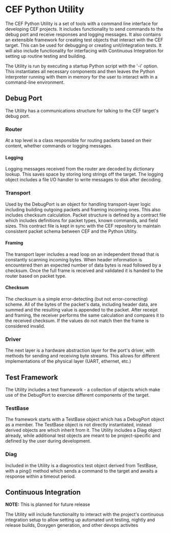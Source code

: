 # CEF Python Utility

The CEF Python Utility is a set of tools with a command line interface for developing CEF projects. It includes functionality to send commands to the debug port and receive responses and logging messages. It also contains an extensible framework for creating test objects that interact with the CEF target. This can be used for debugging or creating unit/integration tests. It will also include functionality for interfacing with Continuous Integration for setting up routine testing and building. 

The Utility is run by executing a startup Python script with the '-i' option. This instantiates all necessary components and then leaves the Python interpreter running with them in memory for the user to interact with in a command-line environment.

## Debug Port

The Utility has a communications structure for talking to the CEF target's debug port. 

### Router

At a top level is a class responsible for routing packets based on their content, whether commands or logging messages. 

#### Logging

Logging messages received from the router are decoded by dictionary lookup. This saves space by storing long strings off the target. The logging object includes a file I/O handler to write messages to disk after decoding.

### Transport

Used by the DebugPort is an object for handling transport-layer logic including building outgoing packets and framing incoming ones. This also includes checksum calculation. Packet structure is defined by a contract file which includes definitions for packet types, known commands, and field sizes. This contract file is kept in sync with the CEF repository to maintain consistent packet schema between CEF and the Python Utility.

#### Framing

The transport layer includes a read loop on an independent thread that is constantly scanning incoming bytes. When header information is encountered then an expected number of data bytes is read followed by a checksum. Once the full frame is received and validated it is handed to the router based on packet type.

#### Checksum

The checksum is a simple error-detecting (but not error-correcting) scheme. All of the bytes of the packet's data, including header data, are summed and the resulting value is appended to the packet. After receipt and framing, the receiver performs the same calculation and compares it to the received checksum. If the values do not match then the frame is considered invalid.

### Driver

The next layer is a hardware abstraction layer for the port's driver, with methods for sending and receiving byte streams. This allows for different implementations of the physical layer (UART, ethernet, etc.)

## Test Framework

The Utility includes a test framework - a collection of objects which make use of the DebugPort to exercise different components of the target.

### TestBase

The framework starts with a TestBase object which has a DebugPort object as a member. The TestBase object is not directly instantiated, instead derived objects are which inherit from it. The Utility includes a Diag object already, while additional test objects are meant to be project-specific and defined by the user during development.

### Diag

Included in the Utility is a diagnostics test object derived from TestBase, with a ping() method which sends a command to the target and awaits a response within a timeout period. 

## Continuous Integration

**NOTE:** This is planned for future release

The Utility will include functionality to interact with the project's continuous integration setup to allow setting up automated unit testing, nightly and release builds, Doxygen generation, and other devops activites